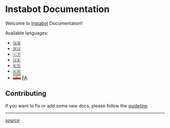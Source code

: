 # Instabot Documentation

Welcome to [Instabot](https://github.com/instagrambot/) Documentation! 

Available languages:
 * [🇬🇧](en/README.md) 
 * [🇷🇺](ru/README.md) 
 * [🇮🇹](it/README.md) 
 * [🇺🇦](ukr/README.md) 
 * [🇪🇸](es/README.md) 
 * [🇰🇷](kr/README.md) 
 * ![farsi language](img/fa.jpg) [FA](fa/README.md)



## Contributing

If you want to fix or add some new docs, please follow the [guideline](https://github.com/instagrambot/docs/blob/master/CONTRIBUTING.md).

___
[*source*](https://github.com/instagrambot/docs/)
